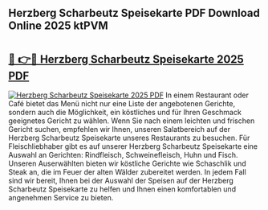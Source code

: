 ## Herzberg Scharbeutz Speisekarte PDF Download Online 2025 ktPVM

# <h2><a href="http://gcbtmd.nevu.top/?p=Herzberg+Scharbeutz+Speisekarte">🔗 👉🔴 Herzberg Scharbeutz Speisekarte 2025 PDF</a></h2>

[![Herzberg Scharbeutz Speisekarte 2025 PDF](https://i.imgur.com/dBaPXMq.png)](http://gcbtmd.nevu.top/?p=Herzberg+Scharbeutz+Speisekarte)
In einem Restaurant oder Café bietet das Menü nicht nur eine Liste der angebotenen Gerichte, sondern auch die Möglichkeit, ein köstliches und für Ihren Geschmack geeignetes Gericht zu wählen. Wenn Sie nach einem leichten und frischen Gericht suchen, empfehlen wir Ihnen, unseren Salatbereich auf der Herzberg Scharbeutz Speisekarte unseres Restaurants zu besuchen. Für Fleischliebhaber gibt es auf unserer Herzberg Scharbeutz Speisekarte eine Auswahl an Gerichten: Rindfleisch, Schweinefleisch, Huhn und Fisch. Unseren Auserwählten bieten wir köstliche Gerichte wie Schaschlik und Steak an, die im Feuer der alten Wälder zubereitet werden. In jedem Fall sind wir bereit, Ihnen bei der Auswahl der Speisen auf der Herzberg Scharbeutz Speisekarte zu helfen und Ihnen einen komfortablen und angenehmen Service zu bieten.

